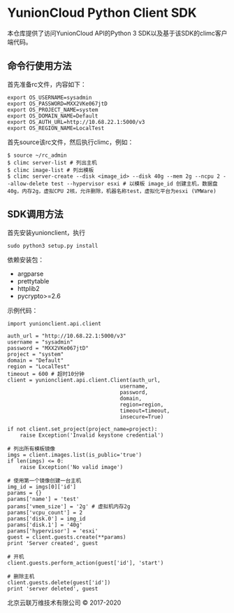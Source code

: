 YunionCloud Python Client SDK
===================================


本仓库提供了访问YunionCloud API的Python 3 SDK以及基于该SDK的climc客户端代码。


命令行使用方法
---------------


首先准备rc文件，内容如下：

    export OS_USERNAME=sysadmin
    export OS_PASSWORD=MXX2VKe067jtD
    export OS_PROJECT_NAME=system
    export OS_DOMAIN_NAME=Default
    export OS_AUTH_URL=http://10.68.22.1:5000/v3
    export OS_REGION_NAME=LocalTest


首先source该rc文件，然后执行climc，例如：

    $ source ~/rc_admin
    $ climc server-list # 列出主机
    $ climc image-list # 列出模板
    $ climc server-create --disk <image_id> --disk 40g --mem 2g --ncpu 2 --allow-delete test --hypervisor esxi # 以模板 image_id 创建主机，数据盘40g，内存2g，虚拟CPU 2核，允许删除，机器名称test，虚拟化平台为esxi (VMWare)


SDK调用方法
----------------

首先安装yunionclient，执行

    sudo python3 setup.py install

依赖安装包：

* argparse
* prettytable
* httplib2
* pycrypto>=2.6

示例代码：

    import yunionclient.api.client

    auth_url = "http://10.68.22.1:5000/v3"
    username = "sysadmin"
    password = "MXX2VKe067jtD"
    project = "system"
    domain = "Default"
    region = "LocalTest"
    timeout = 600 # 超时10分钟
    client = yunionclient.api.client.Client(auth_url,
                                        username,
                                        password,
                                        domain,
                                        region=region,
                                        timeout=timeout,
                                        insecure=True)

    if not client.set_project(project_name=project):
        raise Exception('Invalid keystone credential')

    # 列出所有模板镜像
    imgs = client.images.list(is_public='true')
    if len(imgs) <= 0:
        raise Exception('No valid image')

    # 使用第一个镜像创建一台主机
    img_id = imgs[0]['id']
    params = {}
    params['name'] = 'test'
    params['vmem_size'] = '2g' # 虚拟机内存2g
    params['vcpu_count'] = 2
    params['disk.0'] = img_id
    params['disk.1'] = '40g'
    params['hypervisor'] = 'esxi'
    guest = client.guests.create(**params)
    print 'Server created', guest

    # 开机
    client.guests.perform_action(guest['id'], 'start')

    # 删除主机
    client.guests.delete(guest['id'])
    print 'server deleted', guest





北京云联万维技术有限公司 © 2017-2020

